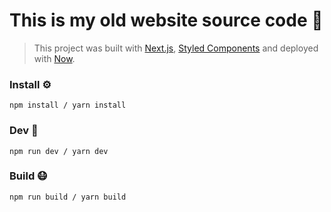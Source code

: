 # This is my old website source code 💾
> This project was built with [Next.js](https://nextjs.org/), [Styled Components](https://styled-components.com/) and deployed with [Now](https://zeit.co/home).


### Install ⚙️

```
npm install / yarn install
```

### Dev 🏃

```
npm run dev / yarn dev
```

### Build 😷

```
npm run build / yarn build
```

